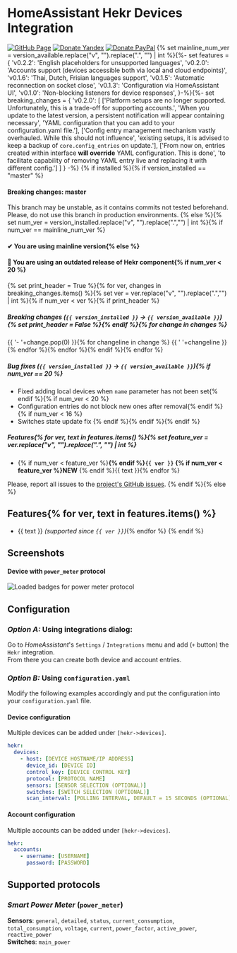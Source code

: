 # HomeAssistant Hekr Devices Integration
[![GitHub Page](https://img.shields.io/badge/GitHub-alryaz%2Fhass--hekr--component-blue)](https://github.com/alryaz/hass-hekr-component)
[![Donate Yandex](https://img.shields.io/badge/Donate-Yandex-red.svg)](https://money.yandex.ru/to/410012369233217)
[![Donate PayPal](https://img.shields.io/badge/Donate-Paypal-blueviolet.svg)](https://www.paypal.me/alryaz)
{% set mainline_num_ver = version_available.replace("v", "").replace(".", "") | int %}{%- set features = {
    'v0.2.2': 'English placeholders for unsupported languages',
    'v0.2.0': 'Accounts support (devices accessible both via local and cloud endpoints)',
    'v0.1.6': 'Thai, Dutch, Frisian languages support',
    'v0.1.5': 'Automatic reconnection on socket close',
    'v0.1.3': 'Configuration via HomeAssistant UI',
    'v0.1.0': 'Non-blocking listeners for device responses',
}-%}{%- set breaking_changes = {
    'v0.2.0': [
        ['Platform setups are no longer supported. Unfortunately, this is a trade-off for supporting accounts.',
        'When you update to the latest version, a persistent notification will appear containing necessary',
        'YAML configuration that you can add to your configuration.yaml file.'],
        ['Config entry management mechanism vastly overhauled. While this should not influence',
        'existing setups, it is advised to keep a backup of `core.config_entries` on update.'],
        ['From now on, entries created within interface **will override** YAML configuration. This is done',
         'to facilitate capability of removing YAML entry live and replacing it with different config.']
    ]
} -%}
{% if installed %}{% if version_installed == "master" %}
#### Breaking changes: master
This branch may be unstable, as it contains commits not tested beforehand.  
Please, do not use this branch in production environments.
{% else %}{% set num_ver = version_installed.replace("v", "").replace(".","") | int %}{% if num_ver == mainline_num_ver %}
#### ✔ You are using mainline version{% else %}
#### 🚨 You are using an outdated release of Hekr component{% if num_ver < 20 %}
{% set print_header = True %}{% for ver, changes in breaking_changes.items() %}{% set ver = ver.replace("v", "").replace(".","") | int %}{% if num_ver < ver %}{% if print_header %}
##### Breaking changes (`{{ version_installed }}` -> `{{ version_available }}`){% set print_header = False %}{% endif %}{% for change in changes %}
{{ '- '+change.pop(0) }}{% for changeline in change %}
{{ '  '+changeline }}{% endfor %}{% endfor %}{% endif %}{% endfor %}

##### Bug fixes (`{{ version_installed }}` -> `{{ version_available }}`){% if num_ver == 20 %}
- Fixed adding local devices when `name` parameter has not been set{% endif %}{% if num_ver < 20 %}
- Configuration entries do not block new ones after removal{% endif %}{% if num_ver < 16 %}
- Switches state update fix {% endif %}{% endif %}{% endif %}

##### Features{% for ver, text in features.items() %}{% set feature_ver = ver.replace("v", "").replace(".", "") | int %}
- {% if num_ver < feature_ver %}**{% endif %}`{{ ver }}` {% if num_ver < feature_ver %}NEW** {% endif %}{{ text }}{% endfor %}

Please, report all issues to the [project's GitHub issues](https://github.com/alryaz/hass-hekr-component/issues).
{% endif %}{% else %}
## Features{% for ver, text in features.items() %}
- {{ text }} _(supported since `{{ ver }}`)_{% endfor %}
{% endif %}
## Screenshots
#### Device with `power_meter` protocol
![Loaded badges for power meter protocol](https://raw.githubusercontent.com/alryaz/hass-hekr-component/master/images/power_meter/badges.png)
## Configuration
### _Option A:_ Using integrations dialog:
Go to _HomeAssistant_'s `Settings` / `Integrations` menu and add (`+` button) the `Hekr` integration.  
From there you can create both device and account entries.
 
### _Option B:_ Using `configuration.yaml`
Modify the following examples accordingly and put the configuration into your `configuration.yaml` file.  

#### Device configuration
Multiple devices can be added under `[hekr->devices]`.
```yaml
hekr:
  devices:
    - host: [DEVICE HOSTNAME/IP ADDRESS]
      device_id: [DEVICE ID]
      control_key: [DEVICE CONTROL KEY]
      protocol: [PROTOCOL NAME]
      sensors: [SENSOR SELECTION (OPTIONAL)]
      switches: [SWITCH SELECTION (OPTIONAL)]
      scan_interval: [POLLING INTERVAL, DEFAULT = 15 SECONDS (OPTIONAL)]
```

#### Account configuration
Multiple accounts can be added under `[hekr->devices]`.
```yaml
hekr:
  accounts:
    - username: [USERNAME]
      password: [PASSWORD]
```

## Supported protocols
### _Smart Power Meter_ (`power_meter`)
__Sensors__: `general`, `detailed`, `status`, `current_consumption`, `total_consumption`, `voltage`, `current`,
             `power_factor`, `active_power`, `reactive_power`   
__Switches__: `main_power`
